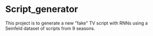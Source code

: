 # Script_generator
This project is to generate a new "fake" TV script with RNNs using a Seinfeld dataset of scripts from 9 seasons.
